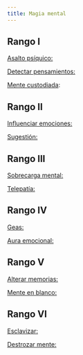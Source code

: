```yaml
---
title: Magia mental
---
```


## Rango I

<u>Asalto psíquico:</u>

<u>Detectar pensamientos:</u>

<u>Mente custodiada</u>:

## Rango II

<u>Influenciar emociones:</u>

<u>Sugestión:</u>

## Rango III

<u>Sobrecarga mental:</u>

<u>Telepatía:</u>

## Rango IV

<u>Geas:</u>

<u>Aura emocional:</u>

## Rango V 

<u>Alterar memorias:</u>

<u>Mente en blanco:</u>

## Rango VI

<u>Esclavizar:</u>

<u>Destrozar mente:</u>

